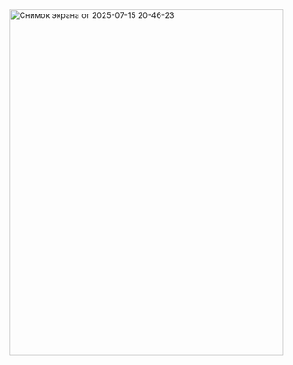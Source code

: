 <img width="486" height="613" alt="Снимок экрана от 2025-07-15 20-46-23" src="https://github.com/user-attachments/assets/98078b20-6e3e-413e-98b1-8bc7d8e11673" />
